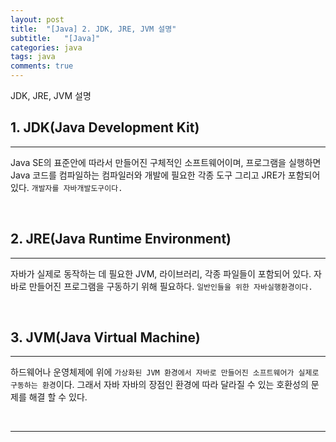 ```yaml
---
layout: post
title:  "[Java] 2. JDK, JRE, JVM 설명"
subtitle:   "[Java]"
categories: java
tags: java
comments: true
---
```


JDK, JRE, JVM 설명


## 1. JDK(Java Development Kit)
---

Java SE의 표준안에 따라서 만들어진 구체적인 소프트웨어이며,  프로그램을 실행하면 Java 코드를 컴파일하는 컴파일러와 개발에 필요한 각종 도구 그리고 JRE가 포함되어 있다. `개발자를 자바개발도구이다.`

<br>


## 2. JRE(Java Runtime Environment) 
---

자바가 실제로 동작하는 데 필요한 JVM, 라이브러리, 각종 파일들이 포함되어 있다. 자바로 만들어진 프로그램을 구동하기 위해 필요하다. `일반인들을 위한 자바실행환경이다.`

<br>


## 3. JVM(Java Virtual Machine)
---

하드웨어나 운영체제에 위에 `가상화된 JVM 환경에서 자바로 만들어진 소프트웨어가 실제로 구동하는 환경`이다. 그래서 자바 자바의 장점인 환경에 따라 달라질 수 있는 호환성의 문제를 해결 할 수 있다.


<br>

---

